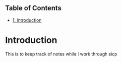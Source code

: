 <div id="table-of-contents">
<h2>Table of Contents</h2>
<div id="text-table-of-contents">
<ul>
<li><a href="#sec-1">1. Introduction</a></li>
</ul>
</div>
</div>

# Introduction<a id="sec-1" name="sec-1"></a>

This is to keep track of notes while I work through sicp